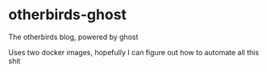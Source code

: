 # otherbirds-ghost
The otherbirds blog, powered by ghost

Uses two docker images, hopefully I can figure out how to automate all this shit
